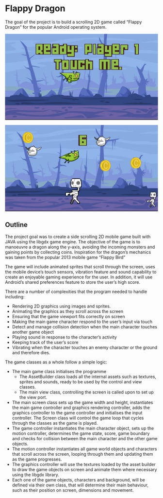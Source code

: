 # Flappy Dragon

The goal of the project is to build a scrolling 2D game called “Flappy Dragon” for the popular 
Android operating system. 

<img src="https://raw.githubusercontent.com/nadershamma/flappy-dragon/master/misc/Screenshot_2018-06-05-12-56-09.png"
alt="Demo Screenshot 1" />

<img src="https://raw.githubusercontent.com/nadershamma/flappy-dragon/master/misc/Screenshot_2018-06-05-12-57-02.png"
alt="Demo Screenshot 2" />

## Outline
The project goal was to create a side scrolling 2D mobile game built with JAVA using the libgdx 
game engine. The objective of the game is to manoeuvre a dragon along the y-axis, avoiding the 
incoming monsters and gaining points by collecting coins. Inspiration for the dragon’s mechanics 
was taken from the popular 2013 mobile game “Flappy Bird”

The game will include animated sprites that scroll through the screen, uses the mobile device’s 
touch sensors, vibration feature and sound capability to create an enjoyable gaming experience for 
the user. In addition, it will use Android’s shared preferences feature to store the user’s high 
score.

There are a number of complexities that the program needed to handle including:
 
- Rendering 2D graphics using images and sprites.
- Animating the graphics as they scroll across the screen
- Ensuring that the game viewport fits correctly on screen
- Making the main game character respond to the user’s input via touch
- Detect and manage collision detection when the main character touches another game object
- Playing sound in response to the character’s activity
- Keeping track of the user’s score
- Vibrating when the character touches an enemy character or the ground and therefore dies.

The game classes as a whole follow a simple logic:

- The main game class initialises the programme
    - The AssetBuilder class loads all the internal assets such as textures, sprites and sounds, ready to be used by the control and view classes.
    - The main view class, controlling the screen is called upon to set up the view port.
- The main screen class sets up the game width and height, instantiates the main game controller and graphics rendering controller, adds the graphics controller to the game controller and initialises the input controller. The Screen class will control the game loop that cycles through the classes as the game is played.
- The game controller instantiates the main character object, sets up the motion controller, determines the game state, score, game boundary and checks for collision between the main character and the other game objects.
- The motion controller instantiates all game world objects and characters that scroll across the screen, looping through them and updating them as the game progresses.
- The graphics controller will use the textures loaded by the asset builder to draw the game objects on screen and animate them where necessary using the libgdx library.
- Each one of the game objects, characters and background, will be defined via their own class, that will determine their main behaviour, such as their position on screen, dimensions and movement.


